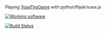 Playing [YoseTheGame](http://yosethegame.com) with python/flask/vues.js

[![Working software](https://img.shields.io/badge/yose-50-brightgreen.svg)](https://yose-python.herokuapp.com/)

[![Build Status](https://travis-ci.org/ericminio/python2.7-flask0.10-example.svg?branch=master)](https://travis-ci.org/ericminio/python2.7-flask0.10-example)
